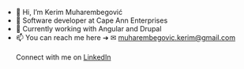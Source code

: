 - 👋 Hi, I’m Kerim Muharembegović
- 👀 Software developer at Cape Ann Enterprises
- 🌱 Currently working with Angular and Drupal
- 📫 You can reach me here ➔ 
✉ muharembegovic.kerim@gmail.com<br><br>
Connect with me on [LinkedIn](https://www.linkedin.com/in/kerimmbegovic/)

<!---
KerimMbegovic/KerimMbegovic is a ✨ special ✨ repository because its `README.md` (this file) appears on your GitHub profile.
You can click the Preview link to take a look at your changes.
--->
